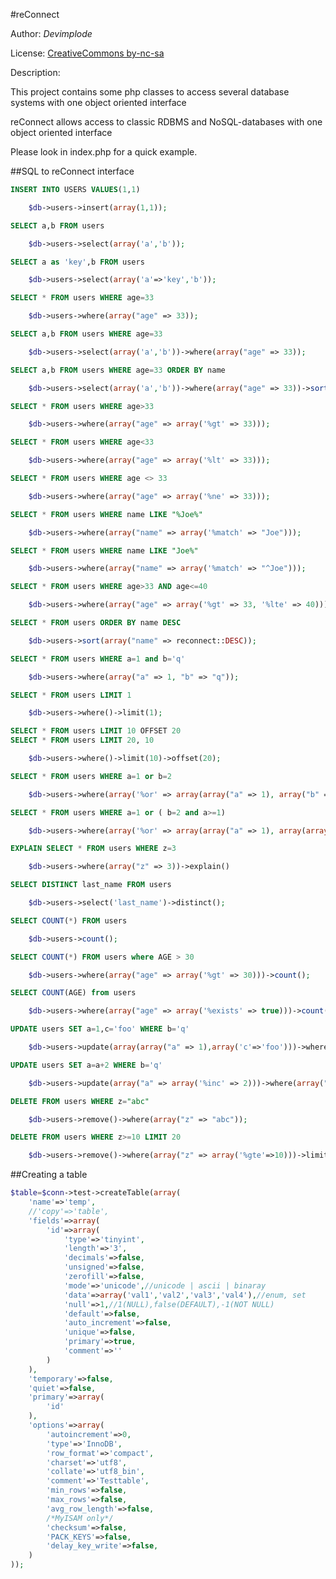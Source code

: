 #reConnect

Author: _Devimplode_

License: [CreativeCommons by-nc-sa](http://creativecommons.org/licenses/by-nc-sa/3.0/)

Description: 

This project contains some php classes to access several database systems with one object oriented interface

reConnect allows access to classic RDBMS and NoSQL-databases with one object oriented interface

Please look in index.php for a quick example.

##SQL to reConnect interface

```sql
INSERT INTO USERS VALUES(1,1)
```
```php
	$db->users->insert(array(1,1));
```

```sql
SELECT a,b FROM users
```
```php
	$db->users->select(array('a','b'));
```
```sql
SELECT a as 'key',b FROM users
```
```php
	$db->users->select(array('a'=>'key','b'));
```
```sql
SELECT * FROM users WHERE age=33
```
```php
	$db->users->where(array("age" => 33));
```
```sql
SELECT a,b FROM users WHERE age=33
```
```php
	$db->users->select(array('a','b'))->where(array("age" => 33));
```
```sql
SELECT a,b FROM users WHERE age=33 ORDER BY name
```
```php
	$db->users->select(array('a','b'))->where(array("age" => 33))->sort(array("name"));
```
```sql
SELECT * FROM users WHERE age>33
```
```php
	$db->users->where(array("age" => array('%gt' => 33)));
```
```sql
SELECT * FROM users WHERE age<33
```
```php
	$db->users->where(array("age" => array('%lt' => 33)));
```
```sql
SELECT * FROM users WHERE age <> 33
```
```php
	$db->users->where(array("age" => array('%ne' => 33)));
```
```sql
SELECT * FROM users WHERE name LIKE "%Joe%"
```
```php
	$db->users->where(array("name" => array('%match' => "Joe")));
```
```sql
SELECT * FROM users WHERE name LIKE "Joe%"
```
```php
	$db->users->where(array("name" => array('%match' => "^Joe")));
```
```sql
SELECT * FROM users WHERE age>33 AND age<=40
```
```php
	$db->users->where(array("age" => array('%gt' => 33, '%lte' => 40)));
```
```sql
SELECT * FROM users ORDER BY name DESC
```
```php
	$db->users->sort(array("name" => reconnect::DESC));
```
```sql
SELECT * FROM users WHERE a=1 and b='q'
```
```php
	$db->users->where(array("a" => 1, "b" => "q"));
```
```sql
SELECT * FROM users LIMIT 1
```
```php
	$db->users->where()->limit(1);
```
```sql
SELECT * FROM users LIMIT 10 OFFSET 20
SELECT * FROM users LIMIT 20, 10
```
```php
	$db->users->where()->limit(10)->offset(20);
```
```sql
SELECT * FROM users WHERE a=1 or b=2
```
```php
	$db->users->where(array('%or' => array(array("a" => 1), array("b" => 2))));
```
```sql
SELECT * FROM users WHERE a=1 or ( b=2 and a>=1)
```
```php
	$db->users->where(array('%or' => array(array("a" => 1), array(array("b" => 2),array("a"=>array("$gte"=>1))))));
```

```sql
EXPLAIN SELECT * FROM users WHERE z=3
```
```php
	$db->users->where(array("z" => 3))->explain()
```
```sql
SELECT DISTINCT last_name FROM users
```
```php
	$db->users->select('last_name')->distinct();
```
```sql
SELECT COUNT(*) FROM users
```
```php
	$db->users->count();
```
```sql
SELECT COUNT(*) FROM users where AGE > 30
```
```php
	$db->users->where(array("age" => array('%gt' => 30)))->count();
```
```sql
SELECT COUNT(AGE) from users
```
```php
	$db->users->where(array("age" => array('%exists' => true)))->count();
```

```sql
UPDATE users SET a=1,c='foo' WHERE b='q'
```
```php
	$db->users->update(array(array("a" => 1),array('c'=>'foo')))->where(array("b" => "q"));
```
```sql
UPDATE users SET a=a+2 WHERE b='q'
```
```php
	$db->users->update(array("a" => array('%inc' => 2)))->where(array("b" => "q"));
```

```sql
DELETE FROM users WHERE z="abc"
```
```php
	$db->users->remove()->where(array("z" => "abc"));
```
```sql
DELETE FROM users WHERE z>=10 LIMIT 20
```
```php
	$db->users->remove()->where(array("z" => array('%gte'=>10)))->limit(20);
```


##Creating a table
```php
$table=$conn->test->createTable(array(
	'name'=>'temp',
	//'copy'=>'table',
	'fields'=>array(
		'id'=>array(
			'type'=>'tinyint',
			'length'=>'3',
			'decimals'=>false,
			'unsigned'=>false,
			'zerofill'=>false,
			'mode'=>'unicode',//unicode | ascii | binaray
			'data'=>array('val1','val2','val3','val4'),//enum, set
			'null'=>1,//1(NULL),false(DEFAULT),-1(NOT NULL)
			'default'=>false,
			'auto_increment'=>false,
			'unique'=>false,
			'primary'=>true,
			'comment'=>''
		)
	),
	'temporary'=>false,
	'quiet'=>false,
	'primary'=>array(
		'id'
	),
	'options'=>array(
		'autoincrement'=>0,
		'type'=>'InnoDB',
		'row_format'=>'compact',
		'charset'=>'utf8',
		'collate'=>'utf8_bin',
		'comment'=>'Testtable',
		'min_rows'=>false,
		'max_rows'=>false,
		'avg_row_length'=>false,
		/*MyISAM only*/
		'checksum'=>false,
		'PACK_KEYS'=>false,
		'delay_key_write'=>false,
	)
));
```
